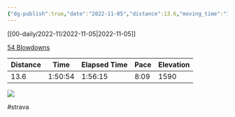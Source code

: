 ```yaml
---
{"dg-publish":true,"date":"2022-11-05","distance":13.6,"moving_time":"1:50:54","elapsed_time":"1:56:15","pace":"8:09","total_elevation_gain":1590,"url":"https://www.strava.com/activities/8074110096","permalink":"/01-personal/strava/2022-11-05-54-blowdowns/","dgPassFrontmatter":true}
---
```



[[00-daily/2022-11/2022-11-05\|2022-11-05]]

[54 Blowdowns](https://www.strava.com/activities/8074110096)

| Distance | Time    | Elapsed Time | Pace | Elevation |
| -------- | ------- | ------------ | ---- | --------- |
| 13.6     | 1:50:54 | 1:56:15      | 8:09 | 1590      |



    
![](https://dgtzuqphqg23d.cloudfront.net/r1pcUluHlRYk9WdfdC4AIJZDFVEbLBZcWtK72ncAQvw-768x576.jpg)

    

#strava
